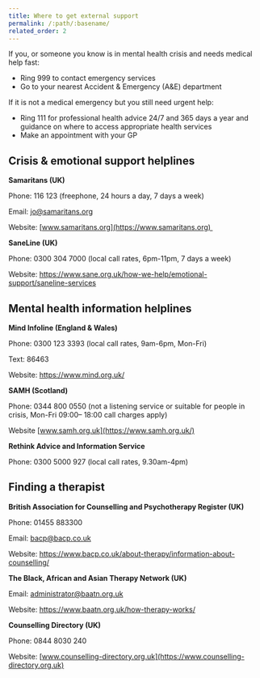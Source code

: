 ```yaml
---
title: Where to get external support
permalink: /:path/:basename/
related_order: 2
---
```


If you, or someone you know is in mental health crisis and needs medical help fast:

* Ring 999 to contact emergency services
* Go to your nearest Accident & Emergency (A&E) department 

If it is not a medical emergency but you still need urgent help:

* Ring 111 for professional health advice 24/7 and 365 days a year and guidance on where to access appropriate health services 
* Make an appointment with your GP 

## Crisis & emotional support helplines

**Samaritans (UK)**

Phone: 116 123 (freephone, 24 hours a day, 7 days a week)

Email: [jo@samaritans.org](mailto:jo@samaritans.org)

Website: [www.samaritans.org](https://www.samaritans.org) 

**SaneLine (UK)**

Phone: 0300 304 7000 (local call rates, 6pm-11pm, 7 days a week)

Website: <https://www.sane.org.uk/how-we-help/emotional-support/saneline-services>

## Mental health information helplines

**Mind Infoline (England & Wales)**

Phone: 0300 123 3393 (local call rates, 9am-6pm, Mon-Fri)

Text: 86463

Website: <https://www.mind.org.uk/>

**SAMH (Scotland)** 

Phone: 0344 800 0550 (not a listening service or suitable for people in crisis, Mon-Fri 09:00– 18:00 call charges apply)  

Website [www.samh.org.uk](https://www.samh.org.uk/)

**Rethink Advice and Information Service** 

Phone: 0300 5000 927 (local call rates, 9.30am-4pm)

## Finding a therapist 

**British Association for Counselling and Psychotherapy Register (UK)**

Phone: 01455 883300 

Email: [bacp@bacp.co.uk](mailto:bacp@bacp.co.uk) 

Website: <https://www.bacp.co.uk/about-therapy/information-about-counselling/>

**The Black, African and Asian Therapy Network (UK)**

Email: [administrator@baatn.org.uk](mailto:administrator@baatn.org.uk) 

Website: <https://www.baatn.org.uk/how-therapy-works/>

**Counselling Directory (UK)** 

Phone: 0844 8030 240 

Website: [www.counselling-directory.org.uk](https://www.counselling-directory.org.uk)